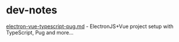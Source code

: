 # dev-notes

[electron-vue-typescript-pug.md](./electron-vue-typescript-pug.md) - ElectronJS+Vue project setup with TypeScript, Pug and more...
